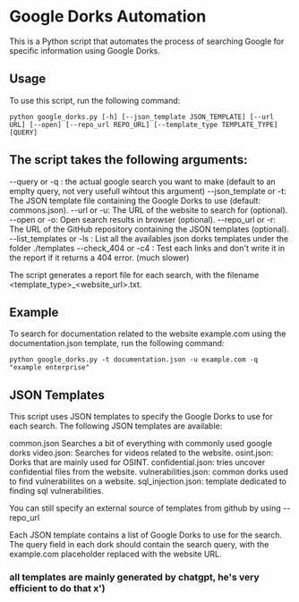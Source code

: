 # Google Dorks Automation
This is a Python script that automates the process of searching Google for specific information using Google Dorks.

## Usage
To use this script, run the following command:
```shell
python google_dorks.py [-h] [--json_template JSON_TEMPLATE] [--url URL] [--open] [--repo_url REPO_URL] [--template_type TEMPLATE_TYPE] [QUERY]
```

## The script takes the following arguments:

--query or -q : the actual google search you want to make (default to an emplty query, not very usefull wihtout this argument)
--json_template or -t: The JSON template file containing the Google Dorks to use (default: commons.json).
--url or -u: The URL of the website to search for (optional).
--open or -o: Open search results in browser (optional).
--repo_url or -r: The URL of the GitHub repository containing the JSON templates (optional).
--list_templates or -ls : List all the availables json dorks templates under the folder ./templates
--check_404 or -c4 : Test each links and don't write it in the report if it returns a 404 error. (much slower)

The script generates a report file for each search, with the filename <template_type>_<website_url>.txt.

## Example
To search for documentation related to the website example.com using the documentation.json template, run the following command:

```shell
python google_dorks.py -t documentation.json -u example.com -q "example enterprise"
```

## JSON Templates
This script uses JSON templates to specify the Google Dorks to use for each search. The following JSON templates are available:

common.json Searches a bit of everything with commonly used google dorks
video.json: Searches for videos related to the website.
osint.json: Dorks that are mainly used for OSINT.
confidential.json: tries uncover confidential files from the website.
vulnerabilities.json: common dorks used to find vulnerabilites on a website.
sql_injection.json: template dedicated to finding sql vulnerabilities.

You can still specify an external source of templates from github by using --repo_url

Each JSON template contains a list of Google Dorks to use for the search. The query field in each dork should contain the search query, with the example.com placeholder replaced with the website URL.


### all templates are mainly generated by chatgpt, he's very efficient to do that x')




